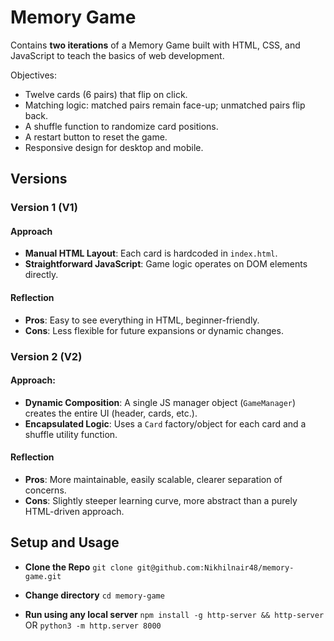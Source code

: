 # Memory Game

Contains **two iterations** of a Memory Game built with HTML, CSS, and JavaScript to teach the basics of web development.

Objectives:
- Twelve cards (6 pairs) that flip on click.
- Matching logic: matched pairs remain face-up; unmatched pairs flip back.
- A shuffle function to randomize card positions.
- A restart button to reset the game.
- Responsive design for desktop and mobile.

## Versions

### Version 1 (V1)

#### Approach

- **Manual HTML Layout**: Each card is hardcoded in `index.html`.
- **Straightforward JavaScript**: Game logic operates on DOM elements directly.

#### Reflection
- **Pros**: Easy to see everything in HTML, beginner-friendly.
- **Cons**: Less flexible for future expansions or dynamic changes.

### Version 2 (V2)

#### Approach:

- **Dynamic Composition**: A single JS manager object (`GameManager`) creates the entire UI (header, cards, etc.).
- **Encapsulated Logic**: Uses a `Card` factory/object for each card and a shuffle utility function.

#### Reflection
- **Pros**: More maintainable, easily scalable, clearer separation of concerns.
- **Cons**: Slightly steeper learning curve, more abstract than a purely HTML-driven approach.

## Setup and Usage

- **Clone the Repo**  ```git clone git@github.com:Nikhilnair48/memory-game.git```

- **Change directory**  ```cd memory-game```

- **Run using any local server** ```npm install -g http-server && http-server``` OR ```python3 -m http.server 8000```